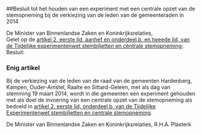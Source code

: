 <meta http-equiv='Content-Type' content='text/html; charset=utf-8' />

##Besluit tot het houden van een experiment met een centrale opzet van de stemopneming bij de verkiezing van de leden van de gemeenteraden in 2014

De Minister van Binnenlandse Zaken en Koninkrijksrelaties,  
Gelet op de [artikel 2, eerste lid, aanhef en onderdeel b, en tweede lid, van de Tijdelijke experimentenwet stembiljetten en centrale stemopneming](../../../../../../../../../../wet/tijdelijke/experimentenwet/stembiljetten/en/centrale/stemopneming/BWBR0033598/README.md);
Besluit:    

### Enig artikel  

Bij de verkiezing van de leden van de raad van de gemeenten Hardenberg, Kampen, Ouder-Amstel, Raalte en Sittard-Geleen, met als dag van stemming 19 maart 2014, wordt in die gemeenten een experiment gehouden met als doel de invoering van een centrale opzet van de stemopneming als bedoeld in [artikel 2, eerste lid, onderdeel b, van de Tijdelijke Experimentenwet stembiljetten en centrale stemopneming](../../../../../../../../../../wet/tijdelijke/experimentenwet/stembiljetten/en/centrale/stemopneming/BWBR0033598/README.md). 

De 
Minister van Binnenlandse Zaken en Koninkrijksrelaties, 
R.H.A. Plasterk     
